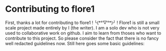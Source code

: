 # Contributing to flore1 
First, thanks a lot for contributing to flore1 ! ╰(\*°▽°\*)╯ !
Flore1 is still a small scale project made entirely by I (the writer). I am a solo dev who is not very used to collaborative work on github.
I aim to learn from thoses who want to contribute to this project. So please consider the fact that there is no fancy well redacted guidelines now.
Still here goes some basic guidelines:

<!--stackedit_data:
eyJoaXN0b3J5IjpbMTM2MDgzNjQ3MywtMjA1NzA4MzUyOF19
-->